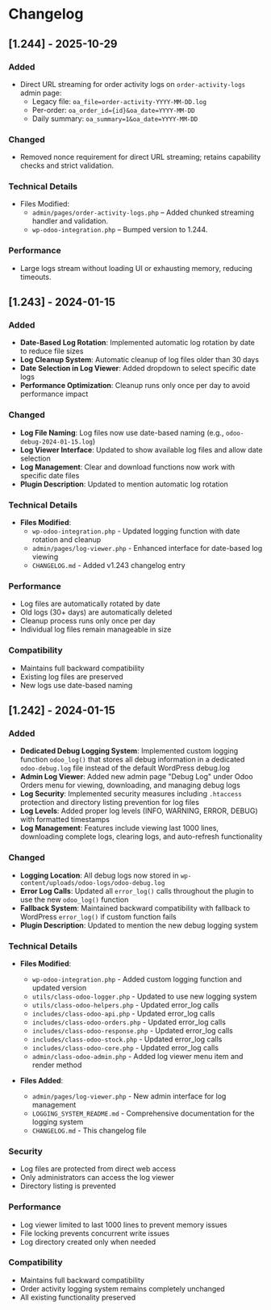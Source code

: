 # Changelog

## [1.244] - 2025-10-29

### Added
- Direct URL streaming for order activity logs on `order-activity-logs` admin page:
  - Legacy file: `oa_file=order-activity-YYYY-MM-DD.log`
  - Per-order: `oa_order_id={id}&oa_date=YYYY-MM-DD`
  - Daily summary: `oa_summary=1&oa_date=YYYY-MM-DD`

### Changed
- Removed nonce requirement for direct URL streaming; retains capability checks and strict validation.

### Technical Details
- Files Modified:
  - `admin/pages/order-activity-logs.php` – Added chunked streaming handler and validation.
  - `wp-odoo-integration.php` – Bumped version to 1.244.

### Performance
- Large logs stream without loading UI or exhausting memory, reducing timeouts.

## [1.243] - 2024-01-15

### Added
- **Date-Based Log Rotation**: Implemented automatic log rotation by date to reduce file sizes
- **Log Cleanup System**: Automatic cleanup of log files older than 30 days
- **Date Selection in Log Viewer**: Added dropdown to select specific date logs
- **Performance Optimization**: Cleanup runs only once per day to avoid performance impact

### Changed
- **Log File Naming**: Log files now use date-based naming (e.g., `odoo-debug-2024-01-15.log`)
- **Log Viewer Interface**: Updated to show available log files and allow date selection
- **Log Management**: Clear and download functions now work with specific date files
- **Plugin Description**: Updated to mention automatic log rotation

### Technical Details
- **Files Modified**: 
  - `wp-odoo-integration.php` - Updated logging function with date rotation and cleanup
  - `admin/pages/log-viewer.php` - Enhanced interface for date-based log viewing
  - `CHANGELOG.md` - Added v1.243 changelog entry

### Performance
- Log files are automatically rotated by date
- Old logs (30+ days) are automatically deleted
- Cleanup process runs only once per day
- Individual log files remain manageable in size

### Compatibility
- Maintains full backward compatibility
- Existing log files are preserved
- New logs use date-based naming

## [1.242] - 2024-01-15

### Added
- **Dedicated Debug Logging System**: Implemented custom logging function `odoo_log()` that stores all debug information in a dedicated `odoo-debug.log` file instead of the default WordPress debug.log
- **Admin Log Viewer**: Added new admin page "Debug Log" under Odoo Orders menu for viewing, downloading, and managing debug logs
- **Log Security**: Implemented security measures including `.htaccess` protection and directory listing prevention for log files
- **Log Levels**: Added proper log levels (INFO, WARNING, ERROR, DEBUG) with formatted timestamps
- **Log Management**: Features include viewing last 1000 lines, downloading complete logs, clearing logs, and auto-refresh functionality

### Changed
- **Logging Location**: All debug logs now stored in `wp-content/uploads/odoo-logs/odoo-debug.log`
- **Error Log Calls**: Updated all `error_log()` calls throughout the plugin to use the new `odoo_log()` function
- **Fallback System**: Maintained backward compatibility with fallback to WordPress `error_log()` if custom function fails
- **Plugin Description**: Updated to mention the new debug logging system

### Technical Details
- **Files Modified**: 
  - `wp-odoo-integration.php` - Added custom logging function and updated version
  - `utils/class-odoo-logger.php` - Updated to use new logging system
  - `utils/class-odoo-helpers.php` - Updated error_log calls
  - `includes/class-odoo-api.php` - Updated error_log calls
  - `includes/class-odoo-orders.php` - Updated error_log calls
  - `includes/class-odoo-response.php` - Updated error_log calls
  - `includes/class-odoo-stock.php` - Updated error_log calls
  - `includes/class-odoo-core.php` - Updated error_log calls
  - `admin/class-odoo-admin.php` - Added log viewer menu item and render method

- **Files Added**:
  - `admin/pages/log-viewer.php` - New admin interface for log management
  - `LOGGING_SYSTEM_README.md` - Comprehensive documentation for the logging system
  - `CHANGELOG.md` - This changelog file

### Security
- Log files are protected from direct web access
- Only administrators can access the log viewer
- Directory listing is prevented

### Performance
- Log viewer limited to last 1000 lines to prevent memory issues
- File locking prevents concurrent write issues
- Log directory created only when needed

### Compatibility
- Maintains full backward compatibility
- Order activity logging system remains completely unchanged
- All existing functionality preserved
